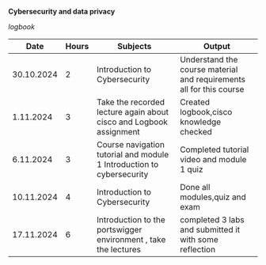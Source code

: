 **Cybersecurity and data privacy**

*logbook*


| Date  |  Hours  |  Subjects | Output |
|--------------|---------------|--------------|---------------|
| 30.10.2024   | 2  | Introduction to Cybersecurity | Understand the course material and requirements all for this course |
| 1.11.2024   | 3  | Take the recorded lecture again about cisco and Logbook assignment | Created logbook,cisco knowledge checked |
| 6.11.2024   | 3     | Course navigation tutorial and module 1 Introduction to cybersecurity   | Completed tutorial video and module 1 quiz   |                                                     |
| 10.11.2024 | 4    | Introduction to Cybersecurity                   |Done all modules,quiz and exam  |
| 17.11.2024     | 6 |           Introduction to the portswigger environment   ,      take the lectures                           |              completed 3 labs and submitted it with some reflection                                     


